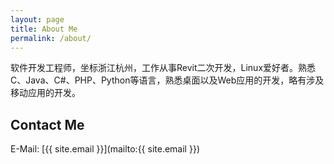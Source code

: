 ```yaml
---
layout: page
title: About Me
permalink: /about/
---
```


软件开发工程师，坐标浙江杭州，工作从事Revit二次开发，Linux爱好者。熟悉C、Java、C#、PHP、Python等语言，熟悉桌面以及Web应用的开发，略有涉及移动应用的开发。

## Contact Me
E-Mail: [{{ site.email }}](mailto:{{ site.email }})   